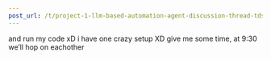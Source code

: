 ```yaml
---
post_url: /t/project-1-llm-based-automation-agent-discussion-thread-tds-jan-2025/164277/558
---
```

and run my code xD i have one crazy setup XD give me some time, at 9:30 we’ll hop on eachother